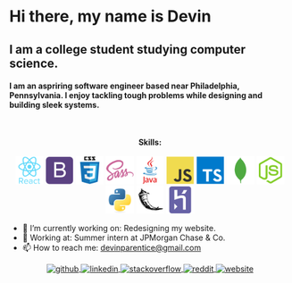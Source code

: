 # Hi there, my name is Devin
## I am a college student studying computer science.


#### I am an aspriring software engineer based near Philadelphia, Pennsylvania. I enjoy tackling tough problems while designing and building sleek systems.
<br>
<p align="center"> 
  <b>Skills:</b>
  </br>
  </br>
  <img src="https://raw.githubusercontent.com/devicons/devicon/master/icons/react/react-original-wordmark.svg" alt="react" width="50" height="50" /> 
  <img src="https://raw.githubusercontent.com/devicons/devicon/master/icons/bootstrap/bootstrap-plain.svg" alt="bootstrap" width="50" height="50" /> 
  <img src="https://raw.githubusercontent.com/devicons/devicon/master/icons/css3/css3-original-wordmark.svg" alt="css3" width="50" height="50" />
  <img src="https://raw.githubusercontent.com/devicons/devicon/master/icons/sass/sass-original.svg" alt="sass" width="50" height="50" />
  <img src="https://raw.githubusercontent.com/devicons/devicon/master/icons/java/java-original-wordmark.svg" alt="java" width="50" height="50" /> 
  <img src="https://raw.githubusercontent.com/devicons/devicon/master/icons/javascript/javascript-original.svg" alt="javascript" width="50" height="50" /> 
  <img src="https://raw.githubusercontent.com/devicons/devicon/master/icons/typescript/typescript-original.svg" alt="typescript" width="50" height="50" /> 
  <img src="https://raw.githubusercontent.com/devicons/devicon/master/icons/mongodb/mongodb-plain.svg" alt="mongodb" width="50" height="50" /> 
  <img src="https://raw.githubusercontent.com/devicons/devicon/master/icons/nodejs/nodejs-original.svg" alt="nodejs" width="50" height="50" /> 
  <img src="https://raw.githubusercontent.com/devicons/devicon/master/icons/python/python-original.svg" alt="python" width="50" height="50" />
  <img src="https://raw.githubusercontent.com/devicons/devicon/master/icons/flask/flask-original.svg" alt="flask" width="50" height="50" />
  <img src="https://raw.githubusercontent.com/devicons/devicon/master/icons/heroku/heroku-plain.svg" alt="heroku" width="50" height="50" /> 
</p>

- 🔭 I’m currently working on: Redesigning my website.
- 💼  Working at: Summer intern at JPMorgan Chase & Co.
- 📫 How to reach me: devinparentice@gmail.com 
<p align="center">
  <a href="https://github.com/DevinParentice">
    <img align='center' src='https://cdn.jsdelivr.net/npm/simple-icons@3.0.1/icons/github.svg' alt='github' height='40'>
  </a>
  <a href="https://www.linkedin.com/in/devin-parentice-2372b4170/">
    <img align='center' src='https://cdn.jsdelivr.net/npm/simple-icons@3.0.1/icons/linkedin.svg' alt='linkedin' height='40'>
  </a>
  <a href="https://stackoverflow.com/users/9119847">
    <img align='center' src='https://cdn.jsdelivr.net/npm/simple-icons@3.0.1/icons/stackoverflow.svg' alt='stackoverflow' height='40'>
  </a>
  <a href="https://www.reddit.com/user/Shadowism99">
    <img align='center' src='https://cdn.jsdelivr.net/npm/simple-icons@3.0.1/icons/reddit.svg' alt='reddit' height='40'>
  </a>
  <a href="https://devinparentice.com">
    <img align='center' src='https://cdn.jsdelivr.net/npm/simple-icons@3.0.1/icons/icloud.svg' alt='website' height='40'>
  </a>
</p>
